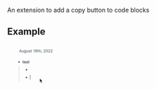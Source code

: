 An extension to add a copy button to code blocks

## Example 
  <img src="https://github.com/8bitgentleman/roam-depot-copy-code-block/raw/main/example.gif" max-width="400"></img>

